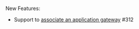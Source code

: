 New Features:

- Support to [associate an application gateway](https://github.com/cloudfoundry-incubator/bosh-azure-cpi-release/tree/master/docs/advanced/application-gateway) #312
